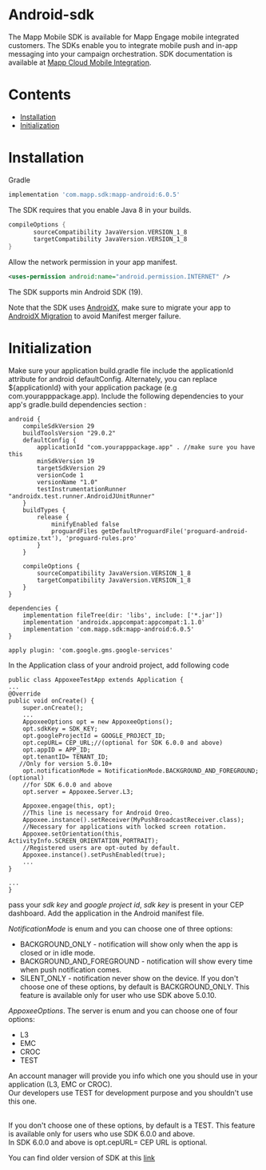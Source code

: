 # Android-sdk

The Mapp Mobile SDK is available for Mapp Engage mobile integrated customers.
The SDKs enable you to integrate mobile push and in-app messaging into your campaign orchestration.
SDK documentation is available at [Mapp Cloud Mobile Integration](https://mapp-wiki.atlassian.net/wiki/spaces/MIC/pages/430492/Initialize+Android+FCM+SDK+for+Mapp+Cloud).

# Contents
- [Installation](#installation)
- [Initialization](#initialization)

# Installation
Gradle
```groovy
implementation 'com.mapp.sdk:mapp-android:6.0.5'
```

The SDK requires that you enable Java 8 in your builds.
```groovy
compileOptions {
       sourceCompatibility JavaVersion.VERSION_1_8
       targetCompatibility JavaVersion.VERSION_1_8
}
```

Allow the network permission in your app manifest.
```xml
<uses-permission android:name="android.permission.INTERNET" />
```

The SDK supports min Android SDK (19).

Note that the SDK uses [AndroidX](https://developer.android.com/jetpack/androidx), make sure to migrate your app to [AndroidX Migration](https://developer.android.com/jetpack/androidx#using_androidx) to avoid Manifest merger failure.

# Initialization

Make sure your application build.gradle file include the applicationId attribute for android defaultConfig. Alternately, you can replace ${applicationId} with your application package (e.g com.yourapppackage.app). Include the following dependencies to your app's gradle.build dependencies section :

```
android {
    compileSdkVersion 29
    buildToolsVersion "29.0.2"
    defaultConfig {
        applicationId "com.yourapppackage.app" . //make sure you have this   
        minSdkVersion 19
        targetSdkVersion 29
        versionCode 1
        versionName "1.0"
        testInstrumentationRunner "androidx.test.runner.AndroidJUnitRunner"
    }
    buildTypes {
        release {
            minifyEnabled false
            proguardFiles getDefaultProguardFile('proguard-android-optimize.txt'), 'proguard-rules.pro'
        }
    }

    compileOptions {
        sourceCompatibility JavaVersion.VERSION_1_8
        targetCompatibility JavaVersion.VERSION_1_8
    }
}

dependencies {
    implementation fileTree(dir: 'libs', include: ['*.jar'])
    implementation 'androidx.appcompat:appcompat:1.1.0'
    implementation 'com.mapp.sdk:mapp-android:6.0.5'
}

apply plugin: 'com.google.gms.google-services'
```

In the Application class of your android project, add following code

```
public class AppoxeeTestApp extends Application {
...
@Override
public void onCreate() {
    super.onCreate();
    ...
    AppoxeeOptions opt = new AppoxeeOptions();
    opt.sdkKey = SDK_KEY;
    opt.googleProjectId = GOOGLE_PROJECT_ID;
    opt.cepURL= CEP_URL;//(optional for SDK 6.0.0 and above)
    opt.appID = APP_ID;
    opt.tenantID= TENANT_ID;
   //Only for version 5.0.10+
    opt.notificationMode = NotificationMode.BACKGROUND_AND_FOREGROUND; (optional)
    //for SDK 6.0.0 and above
    opt.server = Appoxee.Server.L3;
 
    Appoxee.engage(this, opt);
    //This line is necessary for Android Oreo.
    Appoxee.instance().setReceiver(MyPushBroadcastReceiver.class);
    //Necessary for applications with locked screen rotation. 
    Appoxee.setOrientation(this, ActivityInfo.SCREEN_ORIENTATION_PORTRAIT);
    //Registered users are opt-outed by default.
    Appoxee.instance().setPushEnabled(true);
    ...
}
  
...
}
```

pass your *sdk key* and *google project id*, *sdk key* is present in your CEP dashboard. Add the application in the Android manifest file.

*NotificationMode* is enum and you can choose one of three options:
* BACKGROUND_ONLY - notification will show only when the app is closed or in idle mode.<br/> 
* BACKGROUND_AND_FOREGROUND - notification will show every time when push notification comes.<br/> 
* SILENT_ONLY - notification never show on the device.
If you don't choose one of these options, by default is BACKGROUND_ONLY.  This feature is available only for user who use SDK above 5.0.10.


*AppoxeeOptions*. The server is enum and you can choose one of four options:<br/>
* L3<br/>
* EMC<br/>
* CROC<br/>
* TEST

An account manager will provide you info which one you should use in your application (L3, EMC or CROC).<br/>Our developers use TEST for development purpose and you shouldn't use this one.

<br/>If you don't choose one of these options, by default is a TEST. This feature is available only for users who use SDK 6.0.0 and above.
<br/>In SDK 6.0.0 and above is opt.cepURL= CEP URL is optional.






 You can find older version of SDK at this [link](https://developers.mapp.com/#eu-region) 
